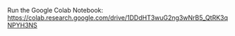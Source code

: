 Run the Google Colab Notebook: https://colab.research.google.com/drive/1DDdHT3wuG2ng3wNrB5_QtRK3qNPYH3NS

